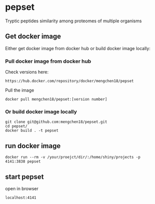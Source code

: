 # pepset

Tryptic peptides similarity among proteomes of multiple organisms

## Get docker image

Either get docker image from docker hub or build docker image locally:

### Pull docker image from docker hub

Check versions here:
```
https://hub.docker.com/repository/docker/mengchen18/pepset
```
Pull the image
```
docker pull mengchen18/pepset:[version number]
```

### Or build docker image locally
```
git clone git@github.com:mengchen18/pepset.git
cd pepset/
docker build . -t pepset
```

## run docker image
```
docker run --rm -v /your/proejct/dir/:/home/shiny/projects -p 4141:3838 pepset
```

## start pepset
open in browser
```
localhost:4141
```
